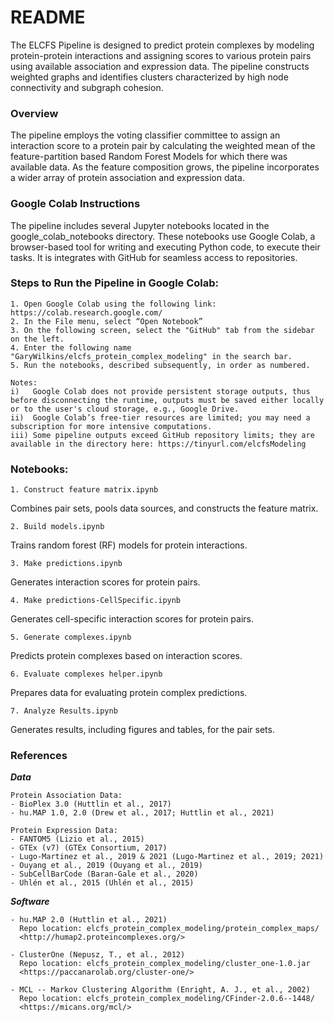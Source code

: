 ﻿# README

The ELCFS Pipeline is designed to predict protein complexes by modeling protein-protein interactions and assigning scores to various protein pairs using available association and expression data. The pipeline constructs weighted graphs and identifies clusters characterized by high node connectivity and subgraph cohesion.

### Overview

The pipeline employs the voting classifier committee to assign an interaction score to a protein pair by calculating the
weighted mean of the feature-partition based Random Forest Models for which there was available data.
As the feature composition grows, the pipeline incorporates a wider array of protein association and expression data.

### Google Colab Instructions

The pipeline includes several Jupyter notebooks located in the google_colab_notebooks directory. These notebooks use 
Google Colab, a browser-based tool for writing and executing Python code, to execute their tasks. It is integrates with 
GitHub for seamless access to repositories. 

### Steps to Run the Pipeline in Google Colab:

	1. Open Google Colab using the following link: https://colab.research.google.com/
	2. In the File menu, select “Open Notebook”
	3. On the following screen, select the "GitHub" tab from the sidebar on the left.
	4. Enter the following name "GaryWilkins/elcfs_protein_complex_modeling" in the search bar.
	5. Run the notebooks, described subsequently, in order as numbered.
	
	Notes:
	i)   Google Colab does not provide persistent storage outputs, thus before disconnecting the runtime, outputs must be saved either locally or to the user's cloud storage, e.g., Google Drive.
	ii)  Google Colab’s free-tier resources are limited; you may need a subscription for more intensive computations.
    iii) Some pipeline outputs exceed GitHub repository limits; they are available in the directory here: https://tinyurl.com/elcfsModeling 

### Notebooks:

	1. Construct feature matrix.ipynb
Combines pair sets, pools data sources, and constructs the feature matrix.

	2. Build models.ipynb
Trains random forest (RF) models for protein interactions.

	3. Make predictions.ipynb
Generates interaction scores for protein pairs.

	4. Make predictions-CellSpecific.ipynb
Generates cell-specific interaction scores for protein pairs.

	5. Generate complexes.ipynb
Predicts protein complexes based on interaction scores.

	6. Evaluate complexes helper.ipynb
Prepares data for evaluating protein complex predictions.

	7. Analyze Results.ipynb
Generates results, including figures and tables, for the pair sets.

### References

***Data***

    Protein Association Data:
	- BioPlex 3.0 (Huttlin et al., 2017)
	- hu.MAP 1.0, 2.0 (Drew et al., 2017; Huttlin et al., 2021)

    Protein Expression Data:
	- FANTOM5 (Lizio et al., 2015)
	- GTEx (v7) (GTEx Consortium, 2017)
	- Lugo-Martinez et al., 2019 & 2021 (Lugo-Martinez et al., 2019; 2021)
	- Ouyang et al., 2019 (Ouyang et al., 2019)
	- SubCellBarCode (Baran-Gale et al., 2020)
	- Uhlén et al., 2015 (Uhlén et al., 2015)

***Software***

    - hu.MAP 2.0 (Huttlin et al., 2021)
      Repo location: elcfs_protein_complex_modeling/protein_complex_maps/
      <http://humap2.proteincomplexes.org/>

	- ClusterOne (Nepusz, T., et al., 2012)
      Repo location: elcfs_protein_complex_modeling/cluster_one-1.0.jar
      <https://paccanarolab.org/cluster-one/>

	- MCL -- Markov Clustering Algorithm (Enright, A. J., et al., 2002)
      Repo location: elcfs_protein_complex_modeling/CFinder-2.0.6--1448/
      <https://micans.org/mcl/>
